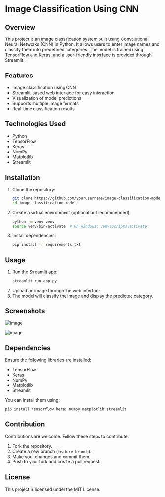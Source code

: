 # Image Classification Using CNN  

## Overview  
This project is an image classification system built using Convolutional Neural Networks (CNN) in Python. It allows users to enter image names and classify them into predefined categories. The model is trained using TensorFlow and Keras, and a user-friendly interface is provided through Streamlit.  

## Features  
- Image classification using CNN  
- Streamlit-based web interface for easy interaction  
- Visualization of model predictions  
- Supports multiple image formats  
- Real-time classification results  

## Technologies Used  
- Python  
- TensorFlow  
- Keras  
- NumPy  
- Matplotlib  
- Streamlit  

## Installation  

1. Clone the repository:  
   ```bash
   git clone https://github.com/yourusername/image-classification-model.git
   cd image-classification-model
   ```  

2. Create a virtual environment (optional but recommended):  
   ```bash
   python -m venv venv  
   source venv/bin/activate  # On Windows: venv\Scripts\activate
   ```  

3. Install dependencies:  
   ```bash
   pip install -r requirements.txt
   ```  

## Usage  

1. Run the Streamlit app:  
   ```bash
   streamlit run app.py
   ```  
2. Upload an image through the web interface.  
3. The model will classify the image and display the predicted category.

## Screenshots

![image](https://github.com/user-attachments/assets/971f1263-bbd3-4ab9-ab28-d1b62f81732e)

![image](https://github.com/user-attachments/assets/d2229d99-0769-403d-baed-db7c69376927)


## Dependencies  
Ensure the following libraries are installed:  
- TensorFlow  
- Keras  
- NumPy  
- Matplotlib  
- Streamlit  

You can install them using:  
```bash
pip install tensorflow keras numpy matplotlib streamlit
```  

## Contribution  
Contributions are welcome. Follow these steps to contribute:  
1. Fork the repository.  
2. Create a new branch (`feature-branch`).  
3. Make your changes and commit them.  
4. Push to your fork and create a pull request.  

## License  
This project is licensed under the MIT License.  

